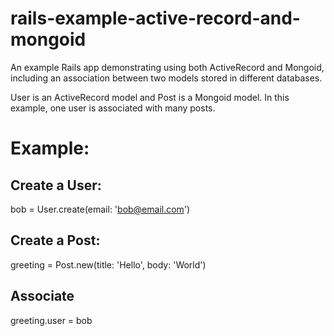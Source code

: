# rails-example-active-record-and-mongoid
An example Rails app demonstrating using both ActiveRecord and Mongoid, including an association between two models stored in different databases.

User is an ActiveRecord model and Post is a Mongoid model. In this example, one user is associated with many posts.

# Example:

## Create a User:
bob = User.create(email: 'bob@email.com')

## Create a Post:
greeting = Post.new(title: 'Hello', body: 'World')

## Associate
greeting.user = bob
